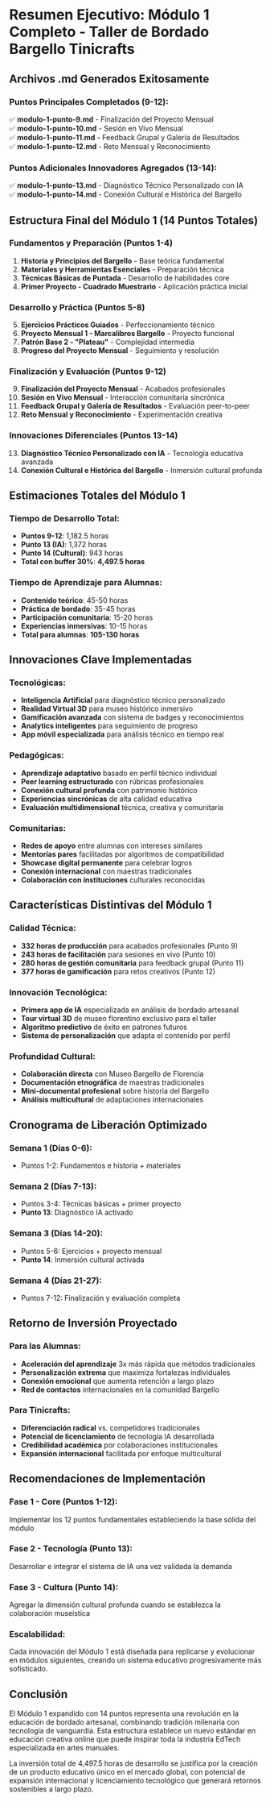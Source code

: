 # Resumen Ejecutivo: Módulo 1 Completo - Taller de Bordado Bargello Tinicrafts

## Archivos .md Generados Exitosamente

### Puntos Principales Completados (9-12):
✅ **modulo-1-punto-9.md** - Finalización del Proyecto Mensual  
✅ **modulo-1-punto-10.md** - Sesión en Vivo Mensual  
✅ **modulo-1-punto-11.md** - Feedback Grupal y Galería de Resultados  
✅ **modulo-1-punto-12.md** - Reto Mensual y Reconocimiento  

### Puntos Adicionales Innovadores Agregados (13-14):
✅ **modulo-1-punto-13.md** - Diagnóstico Técnico Personalizado con IA  
✅ **modulo-1-punto-14.md** - Conexión Cultural e Histórica del Bargello  

## Estructura Final del Módulo 1 (14 Puntos Totales)

### Fundamentos y Preparación (Puntos 1-4)
1. **Historia y Principios del Bargello** - Base teórica fundamental
2. **Materiales y Herramientas Esenciales** - Preparación técnica
3. **Técnicas Básicas de Puntada** - Desarrollo de habilidades core
4. **Primer Proyecto - Cuadrado Muestrario** - Aplicación práctica inicial

### Desarrollo y Práctica (Puntos 5-8)
5. **Ejercicios Prácticos Guiados** - Perfeccionamiento técnico
6. **Proyecto Mensual 1 - Marcalibros Bargello** - Proyecto funcional
7. **Patrón Base 2 - "Plateau"** - Complejidad intermedia
8. **Progreso del Proyecto Mensual** - Seguimiento y resolución

### Finalización y Evaluación (Puntos 9-12)
9. **Finalización del Proyecto Mensual** - Acabados profesionales
10. **Sesión en Vivo Mensual** - Interacción comunitaria sincrónica
11. **Feedback Grupal y Galería de Resultados** - Evaluación peer-to-peer
12. **Reto Mensual y Reconocimiento** - Experimentación creativa

### Innovaciones Diferenciales (Puntos 13-14)
13. **Diagnóstico Técnico Personalizado con IA** - Tecnología educativa avanzada
14. **Conexión Cultural e Histórica del Bargello** - Inmersión cultural profunda

## Estimaciones Totales del Módulo 1

### Tiempo de Desarrollo Total:
- **Puntos 9-12**: 1,182.5 horas
- **Punto 13 (IA)**: 1,372 horas  
- **Punto 14 (Cultural)**: 943 horas
- **Total con buffer 30%**: **4,497.5 horas**

### Tiempo de Aprendizaje para Alumnas:
- **Contenido teórico**: 45-50 horas
- **Práctica de bordado**: 35-45 horas
- **Participación comunitaria**: 15-20 horas
- **Experiencias inmersivas**: 10-15 horas
- **Total para alumnas**: **105-130 horas**

## Innovaciones Clave Implementadas

### Tecnológicas:
- **Inteligencia Artificial** para diagnóstico técnico personalizado
- **Realidad Virtual 3D** para museo histórico inmersivo
- **Gamificación avanzada** con sistema de badges y reconocimientos
- **Analytics inteligentes** para seguimiento de progreso
- **App móvil especializada** para análisis técnico en tiempo real

### Pedagógicas:
- **Aprendizaje adaptativo** basado en perfil técnico individual
- **Peer learning estructurado** con rúbricas profesionales
- **Conexión cultural profunda** con patrimonio histórico
- **Experiencias sincrónicas** de alta calidad educativa
- **Evaluación multidimensional** técnica, creativa y comunitaria

### Comunitarias:
- **Redes de apoyo** entre alumnas con intereses similares
- **Mentorías pares** facilitadas por algoritmos de compatibilidad
- **Showcase digital permanente** para celebrar logros
- **Conexión internacional** con maestras tradicionales
- **Colaboración con instituciones** culturales reconocidas

## Características Distintivas del Módulo 1

### Calidad Técnica:
- **332 horas de producción** para acabados profesionales (Punto 9)
- **243 horas de facilitación** para sesiones en vivo (Punto 10)
- **280 horas de gestión comunitaria** para feedback grupal (Punto 11)
- **377 horas de gamificación** para retos creativos (Punto 12)

### Innovación Tecnológica:
- **Primera app de IA** especializada en análisis de bordado artesanal
- **Tour virtual 3D** de museo florentino exclusivo para el taller
- **Algoritmo predictivo** de éxito en patrones futuros
- **Sistema de personalización** que adapta el contenido por perfil

### Profundidad Cultural:
- **Colaboración directa** con Museo Bargello de Florencia
- **Documentación etnográfica** de maestras tradicionales
- **Mini-documental profesional** sobre historia del Bargello
- **Análisis multicultural** de adaptaciones internacionales

## Cronograma de Liberación Optimizado

### Semana 1 (Días 0-6):
- Puntos 1-2: Fundamentos e historia + materiales

### Semana 2 (Días 7-13):
- Puntos 3-4: Técnicas básicas + primer proyecto
- **Punto 13**: Diagnóstico IA activado

### Semana 3 (Días 14-20):
- Puntos 5-6: Ejercicios + proyecto mensual
- **Punto 14**: Inmersión cultural activada

### Semana 4 (Días 21-27):
- Puntos 7-12: Finalización y evaluación completa

## Retorno de Inversión Proyectado

### Para las Alumnas:
- **Aceleración del aprendizaje** 3x más rápida que métodos tradicionales
- **Personalización extrema** que maximiza fortalezas individuales
- **Conexión emocional** que aumenta retención a largo plazo
- **Red de contactos** internacionales en la comunidad Bargello

### Para Tinicrafts:
- **Diferenciación radical** vs. competidores tradicionales
- **Potencial de licenciamiento** de tecnología IA desarrollada
- **Credibilidad académica** por colaboraciones institucionales
- **Expansión internacional** facilitada por enfoque multicultural

## Recomendaciones de Implementación

### Fase 1 - Core (Puntos 1-12):
Implementar los 12 puntos fundamentales estableciendo la base sólida del módulo

### Fase 2 - Tecnología (Punto 13):
Desarrollar e integrar el sistema de IA una vez validada la demanda

### Fase 3 - Cultura (Punto 14):
Agregar la dimensión cultural profunda cuando se establezca la colaboración museística

### Escalabilidad:
Cada innovación del Módulo 1 está diseñada para replicarse y evolucionar en módulos siguientes, creando un sistema educativo progresivamente más sofisticado.

## Conclusión

El Módulo 1 expandido con 14 puntos representa una revolución en la educación de bordado artesanal, combinando tradición milenaria con tecnología de vanguardia. Esta estructura establece un nuevo estándar en educación creativa online que puede inspirar toda la industria EdTech especializada en artes manuales.

La inversión total de 4,497.5 horas de desarrollo se justifica por la creación de un producto educativo único en el mercado global, con potencial de expansión internacional y licenciamiento tecnológico que generará retornos sostenibles a largo plazo.